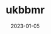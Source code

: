 ---
layout: default
modal-id: 6
date: 2023-01-05
img: bdi.png
alt: image-alt
title: ukbbmr
project-date: Test
client: Test
category: Test
description: I secured funding from the Medical Research Council to do a post-doc project at the University of Oxford's <a href="https://www.bdi.ox.ac.uk/7">Big Data Institute</a> starting 1 May 2023. I am working along with <a href="https://www.bdi.ox.ac.uk/Team/benjamin-schuster-bockler-1">Ben</a>, with whom I am trying to explore the relationship between body mass index and risk of developing oesophageal cancer adenocarcinoma. While this relationship is well-known, the intermediate biological pathways have not been investigated. I am using a combined observational and genetic epidemiology approach i.e. statistical modelling using <a href="https://www.ukbiobank.ac.uk/">UK Biobank</a> data and <a href="https://academic.oup.com/ije/article/32/1/1/642797">Mendelian randomization</a> with genetic data. It has been my childhood dream to work at Oxford, and I am looking forward to doing cutting-edge research and meeting world-renowned scientists. <i class="fa fa-star"></i>
---